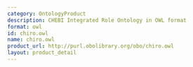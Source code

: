 ```yaml
---
category: OntologyProduct
description: CHEBI Integrated Role Ontology in OWL format
format: owl
id: chiro.owl
name: chiro.owl
product_url: http://purl.obolibrary.org/obo/chiro.owl
layout: product_detail
---
```

